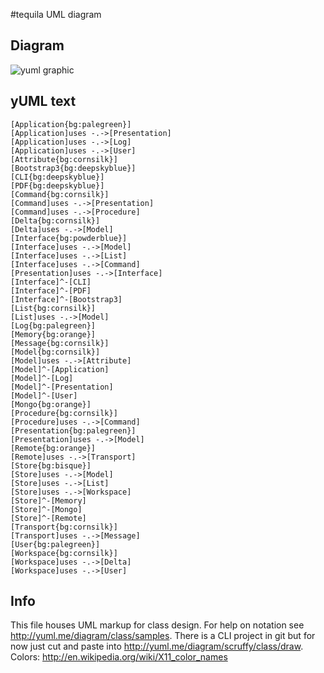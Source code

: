 #tequila UML diagram

## Diagram
![yuml graphic](http://yuml.me/9c071efa)

## yUML text
```
[Application{bg:palegreen}]
[Application]uses -.->[Presentation]
[Application]uses -.->[Log]
[Application]uses -.->[User]
[Attribute{bg:cornsilk}]
[Bootstrap3{bg:deepskyblue}]
[CLI{bg:deepskyblue}]
[PDF{bg:deepskyblue}]
[Command{bg:cornsilk}]
[Command]uses -.->[Presentation]
[Command]uses -.->[Procedure]
[Delta{bg:cornsilk}]
[Delta]uses -.->[Model]
[Interface{bg:powderblue}]
[Interface]uses -.->[Model]
[Interface]uses -.->[List]
[Interface]uses -.->[Command]
[Presentation]uses -.->[Interface]
[Interface]^-[CLI]
[Interface]^-[PDF]
[Interface]^-[Bootstrap3]
[List{bg:cornsilk}]
[List]uses -.->[Model]
[Log{bg:palegreen}]
[Memory{bg:orange}]
[Message{bg:cornsilk}]
[Model{bg:cornsilk}]
[Model]uses -.->[Attribute]
[Model]^-[Application]
[Model]^-[Log]
[Model]^-[Presentation]
[Model]^-[User]
[Mongo{bg:orange}]
[Procedure{bg:cornsilk}]
[Procedure]uses -.->[Command]
[Presentation{bg:palegreen}]
[Presentation]uses -.->[Model]
[Remote{bg:orange}]
[Remote]uses -.->[Transport]
[Store{bg:bisque}]
[Store]uses -.->[Model]
[Store]uses -.->[List]
[Store]uses -.->[Workspace]
[Store]^-[Memory]
[Store]^-[Mongo]
[Store]^-[Remote]
[Transport{bg:cornsilk}]
[Transport]uses -.->[Message]
[User{bg:palegreen}]
[Workspace{bg:cornsilk}]
[Workspace]uses -.->[Delta]
[Workspace]uses -.->[User]
```



## Info
This file houses UML markup for class design.  For help on notation see http://yuml.me/diagram/class/samples.  There is
a CLI project in git but for now just cut and paste into http://yuml.me/diagram/scruffy/class/draw.
Colors: http://en.wikipedia.org/wiki/X11_color_names
